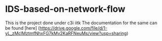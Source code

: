 # IDS-based-on-network-flow
This is the project done under c3i iitk
The documentation for the same can be found [here] (https://drive.google.com/file/d/1-yL_zMclMztmfNhxFG7kMv2KaRFNeuMs/view?usp=sharing)
